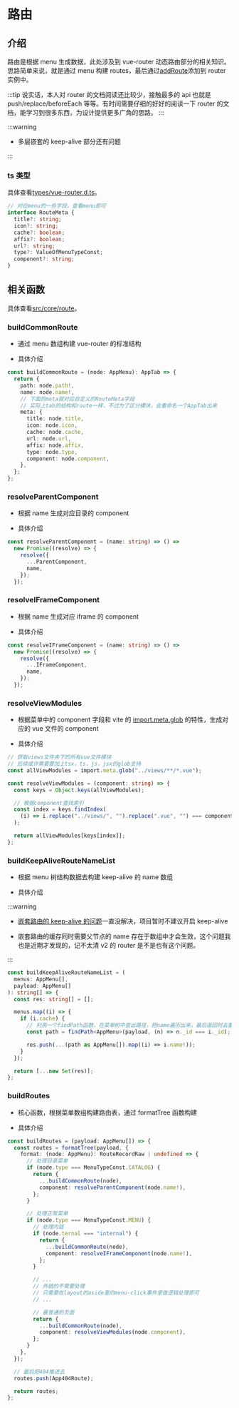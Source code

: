 # 路由

## 介绍

路由是根据 menu 生成数据，此处涉及到 vue-router 动态路由部分的相关知识。思路简单来说，就是通过 menu 构建 routes，最后通过[addRoute](https://next.router.vuejs.org/api/#addroute)添加到 router 实例中。

:::tip
说实话，本人对 router 的文档阅读还比较少，接触最多的 api 也就是 push/replace/beforeEach 等等。有时间需要仔细的好好的阅读一下 router 的文档，能学习到很多东西，为设计提供更多广角的思路。
:::

:::warning

- 多层嵌套的 keep-alive 部分还有问题

:::

### ts 类型

具体查看[types/vue-router.d.ts](https://github.com/Zhaocl1997/walnut-admin-client/blob/naive-ui/types/vue-router.d.ts)。

```ts
// 对应menu的一些字段，查看menu即可
interface RouteMeta {
  title?: string;
  icon?: string;
  cache?: boolean;
  affix?: boolean;
  url?: string;
  type?: ValueOfMenuTypeConst;
  component?: string;
}
```

## 相关函数

具体查看[src/core/route](https://github.com/Zhaocl1997/walnut-admin-client/blob/naive-ui/src/core/route.ts)。

### buildCommonRoute

- 通过 menu 数组构建 vue-router 的标准结构

- 具体介绍

```ts
const buildCommonRoute = (node: AppMenu): AppTab => {
  return {
    path: node.path!,
    name: node.name!,
    // 下面的meta就对应自定义的RouteMeta字段
    // 实际上tab的结构和route一样，不过为了区分模块，会重命名一个AppTab出来
    meta: {
      title: node.title,
      icon: node.icon,
      cache: node.cache,
      url: node.url,
      affix: node.affix,
      type: node.type,
      component: node.component,
    },
  };
};
```

### resolveParentComponent

- 根据 name 生成对应目录的 component

- 具体介绍

```ts
const resolveParentComponent = (name: string) => () =>
  new Promise((resolve) => {
    resolve({
      ...ParentComponent,
      name,
    });
  });
```

### resolveIFrameComponent

- 根据 name 生成对应 iframe 的 component

- 具体介绍

```ts
const resolveIFrameComponent = (name: string) => () =>
  new Promise((resolve) => {
    resolve({
      ...IFrameComponent,
      name,
    });
  });
```

### resolveViewModules

- 根据菜单中的 component 字段和 vite 的 [import.meta.glob](https://cn.vitejs.dev/guide/features.html#glob-import) 的特性，生成对应的 vue 文件的 component

- 具体介绍

```ts
// 获取views文件夹下的所有vue文件模块
// 后续或许需要要加上tsx，ts，js，jsx的glob支持
const allViewModules = import.meta.glob("../views/**/*.vue");

const resolveViewModules = (component: string) => {
  const keys = Object.keys(allViewModules);

  // 根据component查找索引
  const index = keys.findIndex(
    (i) => i.replace("../views/", "").replace(".vue", "") === component
  );

  return allViewModules[keys[index]];
};
```

### buildKeepAliveRouteNameList

- 根据 menu 树结构数据去构建 keep-alive 的 name 数组

- 具体介绍

:::warning

- [嵌套路由的 keep-alive 的问题](https://github.com/vuejs/vue-router-next/issues/626)一直没解决，项目暂时不建议开启 keep-alive

- 嵌套路由的缓存同时需要父节点的 name 存在于数组中才会生效，这个问题我也是近期才发现的，记不太清 v2 的 router 是不是也有这个问题。

:::

```ts
const buildKeepAliveRouteNameList = (
  menus: AppMenu[],
  payload: AppMenu[]
): string[] => {
  const res: string[] = [];

  menus.map((i) => {
    if (i.cache) {
      // 利用一个findPath函数，在菜单树中查出路径，把name遍历出来，最后返回时去重即可
      const path = findPath<AppMenu>(payload, (n) => n._id === i._id);

      res.push(...(path as AppMenu[]).map((i) => i.name!));
    }
  });

  return [...new Set(res)];
};
```

### buildRoutes

- 核心函数，根据菜单数组构建路由表，通过 formatTree 函数构建

- 具体介绍

```ts
const buildRoutes = (payload: AppMenu[]) => {
  const routes = formatTree(payload, {
    format: (node: AppMenu): RouteRecordRaw | undefined => {
      // 处理目录菜单
      if (node.type === MenuTypeConst.CATALOG) {
        return {
          ...buildCommonRoute(node),
          component: resolveParentComponent(node.name!),
        };
      }

      // 处理正常菜单
      if (node.type === MenuTypeConst.MENU) {
        // 处理内链
        if (node.ternal === "internal") {
          return {
            ...buildCommonRoute(node),
            component: resolveIFrameComponent(node.name!),
          };
        }

        // ...
        // 外链的不需要处理
        // 只需要在layout的aside里的menu-click事件里做逻辑处理即可
        // ...

        // 最普通的页面
        return {
          ...buildCommonRoute(node),
          component: resolveViewModules(node.component),
        };
      }
    },
  });

  // 最后把404推进去
  routes.push(App404Route);

  return routes;
};
```
